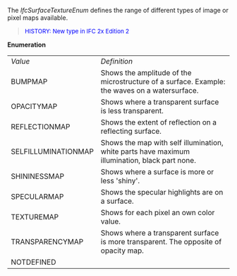 ﻿The _IfcSurfaceTextureEnum_ defines the range of different types of image or pixel maps available.

> <font color="#0000FF" size="-1"> HISTORY: New type in IFC 2x Edition
		  2</font>
> 


**Enumeration**

<table> 
		<tr> 
		  <td><i>Value</i></td> 
		  <td><i>Definition</i></td> 
		</tr> 
		<tr> 
		  <td>BUMPMAP</td> 
		  <td>Shows the amplitude of the microstructure of a surface. Example:
			 the waves on a watersurface.</td> 
		</tr> 
		<tr> 
		  <td>OPACITYMAP</td> 
		  <td>Shows where a transparent surface is less transparent.</td> 
		</tr> 
		<tr> 
		  <td>REFLECTIONMAP</td> 
		  <td>Shows the extent of reflection on a reflecting surface.</td> 
		</tr> 
		<tr> 
		  <td>SELFILLUMINATIONMAP</td> 
		  <td>Shows the map with self illumination, white parts have maximum
			 illumination, black part none.</td> 
		</tr> 
		<tr> 
		  <td>SHININESSMAP</td> 
		  <td>Shows where a surface is more or less 'shiny'.</td> 
		</tr> 
		<tr> 
		  <td>SPECULARMAP</td> 
		  <td>Shows the specular highlights are on a surface.</td> 
		</tr> 
		<tr> 
		  <td>TEXTUREMAP</td> 
		  <td>Shows for each pixel an own color value.</td> 
		</tr> 
		<tr> 
		  <td>TRANSPARENCYMAP</td> 
		  <td>Shows where a transparent surface is more transparent. The opposite
			 of opacity map.</td> 
		</tr> 
		<tr> 
		  <td>NOTDEFINED</td> 
		  <td></td> 
		</tr> 
	 </table>
